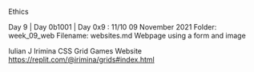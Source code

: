 ﻿Ethics


Day 9 | Day 0b1001 | Day 0x9 : 11/10
09 November 2021
Folder: week_09_web
Filename: websites.md
Webpage using a form and image


Iulian J Irimina
CSS Grid Games Website
https://replit.com/@irimina/grids#index.html
